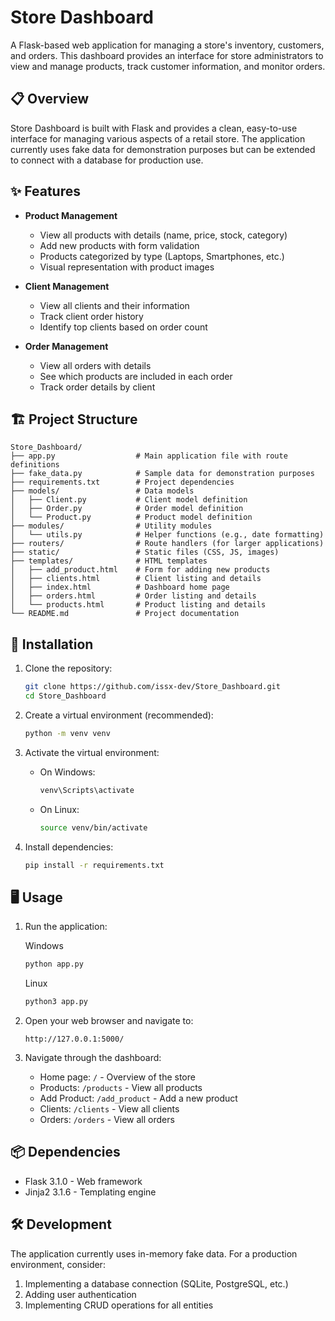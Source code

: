 # Store Dashboard

A Flask-based web application for managing a store's inventory, customers, and orders. This dashboard provides an interface for store administrators to view and manage products, track customer information, and monitor orders.

## 📋 Overview

Store Dashboard is built with Flask and provides a clean, easy-to-use interface for managing various aspects of a retail store. The application currently uses fake data for demonstration purposes but can be extended to connect with a database for production use.

## ✨ Features

- **Product Management**
  - View all products with details (name, price, stock, category)
  - Add new products with form validation
  - Products categorized by type (Laptops, Smartphones, etc.)
  - Visual representation with product images

- **Client Management**
  - View all clients and their information
  - Track client order history
  - Identify top clients based on order count

- **Order Management**
  - View all orders with details
  - See which products are included in each order
  - Track order details by client

## 🏗️ Project Structure

```
Store_Dashboard/
├── app.py                  # Main application file with route definitions
├── fake_data.py            # Sample data for demonstration purposes
├── requirements.txt        # Project dependencies
├── models/                 # Data models
│   ├── Client.py           # Client model definition
│   ├── Order.py            # Order model definition
│   └── Product.py          # Product model definition
├── modules/                # Utility modules
│   └── utils.py            # Helper functions (e.g., date formatting)
├── routers/                # Route handlers (for larger applications)
├── static/                 # Static files (CSS, JS, images)
├── templates/              # HTML templates
│   ├── add_product.html    # Form for adding new products
│   ├── clients.html        # Client listing and details
│   ├── index.html          # Dashboard home page
│   ├── orders.html         # Order listing and details
│   └── products.html       # Product listing and details
└── README.md               # Project documentation
```

## 🚀 Installation

1. Clone the repository:
   ```bash
   git clone https://github.com/issx-dev/Store_Dashboard.git
   cd Store_Dashboard
   ```

2. Create a virtual environment (recommended):
   ```bash
   python -m venv venv
   ```

3. Activate the virtual environment:
   - On Windows:
     ```bash
     venv\Scripts\activate
     ```
   - On Linux:
     ```bash
     source venv/bin/activate
     ```

4. Install dependencies:
   ```bash
   pip install -r requirements.txt
   ```

## 🖥️ Usage

1. Run the application:
   
   Windows
   ```bash
   python app.py
   ```
   Linux
   ```bash
   python3 app.py
   ```
   

3. Open your web browser and navigate to:
   ```
   http://127.0.0.1:5000/
   ```

4. Navigate through the dashboard:
   - Home page: `/` - Overview of the store
   - Products: `/products` - View all products
   - Add Product: `/add_product` - Add a new product
   - Clients: `/clients` - View all clients
   - Orders: `/orders` - View all orders

## 📦 Dependencies

- Flask 3.1.0 - Web framework
- Jinja2 3.1.6 - Templating engine

## 🛠️ Development

The application currently uses in-memory fake data. For a production environment, consider:

1. Implementing a database connection (SQLite, PostgreSQL, etc.)
2. Adding user authentication
3. Implementing CRUD operations for all entities
